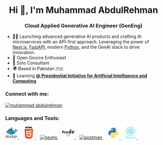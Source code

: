 <h1 align="center">Hi 👋, I'm Muhammad AbdulRehman</h1>
<h3 align="center">Cloud Applied Generative AI Engineer (GenEng)</h3>

- 👨‍💻 Launching advanced generative AI products and crafting AI microservices with an API-first approach. Leveraging the power of <a href="https://nextjs.org/" target="_blank">Next.js</a>, <a href="https://fastapi.tiangolo.com/" target="_blank">FastAPI</a>, modern <a href="https://www.python.org/" target="_blank">Python</a>, and the GenAI stack to drive innovation.
- 🤝 Open Source Enthusiast
- 👦 Solo Consultant
- 🌍 Based in Pakistan 🇵🇰
- 🌱 Learning <a href="https://www.piaic.org/iot" target="_blank" rel="noopener noreferrer">**@ Presidential Initiative for Artificial Intelligence and Computing**</a>



<h3 align="left">Connect with me:</h3>
<p align="left">
  <a href="https://www.linkedin.com/in/muhammad-abdulrehman-90a638247" target="_blank">
    <img align="center" src="https://raw.githubusercontent.com/rahuldkjain/github-profile-readme-generator/master/src/images/icons/Social/linked-in-alt.svg" alt="muhammad abdulrehman" height="30" width="40" />
  </a>
</p>



<h3 align="left">Languages and Tools:</h3>
<p align="left">
  <a href="https://www.docker.com/" target="_blank" rel="noreferrer">
    <img src="https://raw.githubusercontent.com/devicons/devicon/master/icons/docker/docker-original-wordmark.svg" alt="docker" width="40" height="40"/>
  </a>&nbsp;&nbsp;
  <a href="https://www.w3.org/html/" target="_blank" rel="noreferrer">
    <img src="https://raw.githubusercontent.com/devicons/devicon/master/icons/html5/html5-original-wordmark.svg" alt="html5" width="40" height="40"/>
  </a>&nbsp;&nbsp;
  <a href="https://nextjs.org/" target="_blank" rel="noreferrer">
    <img src="https://cdn.worldvectorlogo.com/logos/nextjs-2.svg" alt="nextjs" width="40" height="40"/>
  </a>&nbsp;&nbsp;
  <a href="https://nodejs.org" target="_blank" rel="noreferrer">
    <img src="https://raw.githubusercontent.com/devicons/devicon/master/icons/nodejs/nodejs-original-wordmark.svg" alt="nodejs" width="40" height="40"/>
  </a>&nbsp;&nbsp;
  <a href="https://postman.com" target="_blank" rel="noreferrer">
    <img src="https://www.vectorlogo.zone/logos/getpostman/getpostman-icon.svg" alt="postman" width="40" height="40"/>
  </a>&nbsp;&nbsp;
  <a href="https://www.python.org" target="_blank" rel="noreferrer">
    <img src="https://raw.githubusercontent.com/devicons/devicon/master/icons/python/python-original.svg" alt="python" width="40" height="40"/>
  </a>&nbsp;&nbsp;
  <a href="https://reactjs.org/" target="_blank" rel="noreferrer">
    <img src="https://raw.githubusercontent.com/devicons/devicon/master/icons/react/react-original-wordmark.svg" alt="react" width="40" height="40"/>
  </a>&nbsp;&nbsp;
  <a href="https://tailwindcss.com/" target="_blank" rel="noreferrer">
    <img src="https://www.vectorlogo.zone/logos/tailwindcss/tailwindcss-icon.svg" alt="tail
